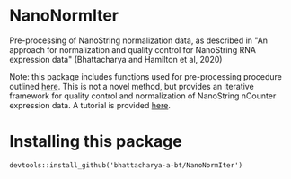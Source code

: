 # NanoNormIter
Pre-processing of NanoString normalization data, as described in "An approach for normalization and quality control for NanoString RNA expression data" (Bhattacharya and Hamilton et al, 2020)

Note: this package includes functions used for pre-processing procedure outlined [here](https://www.biorxiv.org/content/10.1101/2020.04.08.032490v2). This is not a novel method, but provides an iterative framework for quality control and normalization of NanoString nCounter expression data. A tutorial is provided [here](https://github.com/bhattacharya-a-bt/CBCS_normalization/blob/master/CBCS_normalization_tutorial.pdf).


# Installing this package
```
devtools::install_github('bhattacharya-a-bt/NanoNormIter')
```
